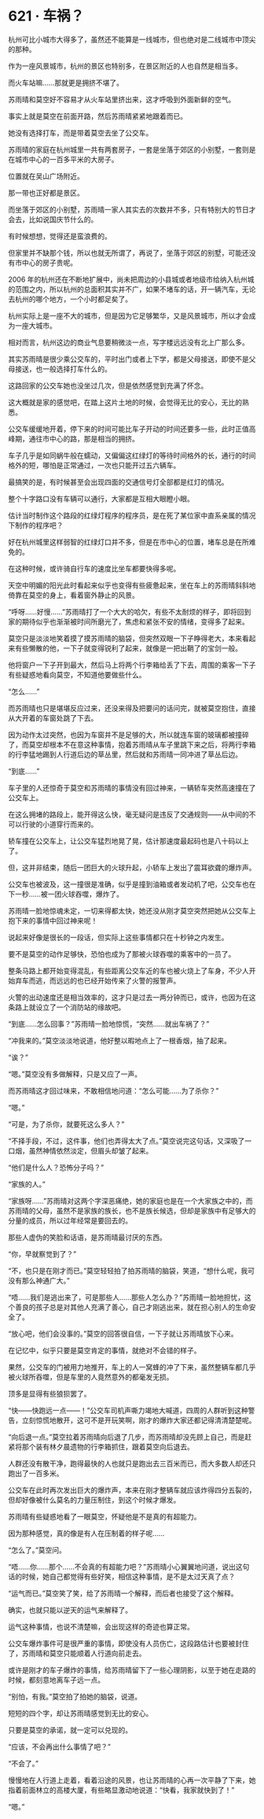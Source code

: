 # 621 · 车祸？

杭州可比小城市大得多了，虽然还不能算是一线城市，但也绝对是二线城市中顶尖的那种。

作为一座风景城市，杭州的景区也特别多，在景区附近的人也自然是相当多。

而火车站嘛……那就更是拥挤不堪了。

苏雨晴和莫空好不容易才从火车站里挤出来，这才呼吸到外面新鲜的空气。

事实上就是莫空在前面开路，然后苏雨晴紧紧地跟着而已。

她没有选择打车，而是带着莫空去坐了公交车。

苏雨晴的家庭在杭州城里一共有两套房子，一套是坐落于郊区的小别墅，一套则是在城市中心的一百多平米的大房子。

位置就在吴山广场附近。

那一带也正好都是景区。

而坐落于郊区的小别墅，苏雨晴一家人其实去的次数并不多，只有特别大的节日才会去，比如说国庆节什么的。

有时候想想，觉得还是蛮浪费的。

但家里并不缺那个钱，所以也就无所谓了，再说了，坐落于郊区的别墅，可能还没有市中心的房子贵呢。

2006 年的杭州还在不断地扩展中，尚未把周边的小县城或者地级市给纳入杭州城的范围之内，所以杭州的总面积其实并不广，如果不堵车的话，开一辆汽车，无论去杭州的哪个地方，一个小时都足矣了。

杭州实际上是一座不大的城市，但是因为它足够繁华，又是风景城市，所以才会成为一座大城市。

相对而言，杭州这边的商业气息要稍微淡一点，写字楼远远没有北上广那么多。

其实苏雨晴是很少乘公交车的，平时出门或者上下学，都是父母接送，即使不是父母接送，也一般选择打车什么的。

这路回家的公交车她也没坐过几次，但是依然感觉到充满了怀念。

这大概就是家的感觉吧，在踏上这片土地的时候，会觉得无比的安心，无比的熟悉。

公交车缓缓地开着，停下来的时间可能比车子开动的时间还要多一些，此时正值高峰期，通往市中心的路，那是相当的拥挤。

车子几乎是如同蜗牛般在蠕动，又偏偏这红绿灯的等待时间格外的长，通行的时间格外的短，哪怕是正常通过，一次也只能开过五六辆车。

最搞笑的是，有时候甚至会出现四面的交通信号灯全部都是红灯的情况。

整个十字路口没有车辆可以通行，大家都是互相大眼瞪小眼。

估计当时制作这个路段的红绿灯程序的程序员，是在死了某位家中直系亲属的情况下制作的程序吧？

好在杭州城里这样弱智的红绿灯口并不多，但是在市中心的位置，堵车总是在所难免的。

在这种时候，或许骑自行车的速度比坐车都要快得多呢。

天空中明媚的阳光此时看起来似乎也变得有些疲惫起来，坐在车上的苏雨晴斜斜地倚靠在莫空的身上，看着窗外静止的风景。

“呼呀……好慢……”苏雨晴打了一个大大的哈欠，有些不太耐烦的样子，即将回到家的期待似乎也渐渐被时间所磨光了，焦虑和紧张不安的情绪，变得多了起来。

莫空只是淡淡地笑着摸了摸苏雨晴的脑袋，但突然双眼一下子睁得老大，本来看起来有些懒散的他，一下子就变得锐利了起来，就像是一把出鞘了的宝剑一般。

他将窗户一下子开到最大，然后马上将两个行李箱给丢了下去，周围的乘客一下子有些疑惑地看向莫空，不知道他要做些什么。

“怎么……”

而苏雨晴也只是堪堪反应过来，还没来得及把要问的话问完，就被莫空抱住，直接从大开着的车窗处跳了下去。

因为动作太过突然，也因为车窗并不是足够的大，所以就连车窗的玻璃都被撞碎了，而莫空却根本不在意这种事情，抱着苏雨晴从车子里跳下来之后，将两行李箱的行李猛地踢到人行道后边的草丛里，然后就和苏雨晴一同冲进了草丛后边。

“到底……”

车子里的人还惊奇于莫空和苏雨晴的事情没有回过神来，一辆轿车突然高速撞在了公交车上。

在这么拥堵的路段上，能开得这么快，毫无疑问是违反了交通规则——从中间的不可以行驶的小道穿行而来的。

轿车撞在公交车上，让公交车猛烈地晃了晃，估计那速度最起码也是八十码以上了。

但，这并非结束，随后一团巨大的火球升起，小轿车上发出了震耳欲聋的爆炸声。

公交车也被波及，这一撞很是准确，似乎是撞到油箱或者发动机了吧，公交车也在下一秒……被一团火球吞噬，爆炸了。

苏雨晴一脸地惊魂未定，一切来得都太快，她还没从刚才莫空突然把她从公交车上抱下来的事情中回过神来呢！

说起来好像是很长的一段话，但实际上这些事情都只在十秒钟之内发生。

要不是莫空的动作足够快，恐怕也成为了那被火球吞噬的乘客中的一员了。

整条马路上都开始变得混乱，有些距离公交车近的车也被火烧上了车身，不少人开始弃车而逃，而远远的也已经开始传来了火警的报警声。

火警的出动速度还是相当效率的，这才只是过去一两分钟而已，或许，也因为在这条路上就设立了一个消防站的缘故吧。

“到底……怎么回事？”苏雨晴一脸地惊慌，“突然……就出车祸了？”

“冲我来的。”莫空淡淡地说道，他好整以暇地点上了一根香烟，抽了起来。

“诶？”

“嗯。”莫空没有多做解释，只是又应了一声。

而苏雨晴这才回过味来，不敢相信地问道：“怎么可能……为了杀你？”

“嗯。”

“可是，为了杀你，就要死这么多人？”

“不择手段，不过，这件事，他们也弄得太大了点。”莫空说完这句话，又深吸了一口烟，虽然神情依然淡定，但眉头却皱了起来。

“他们是什么人？恐怖分子吗？”

“家族的人。”

“家族呀……”苏雨晴对这两个字深恶痛绝，她的家庭也是在一个大家族之中的，而苏雨晴的父母，虽然不是家族的族长，也不是族长候选，但却是家族中有足够大的分量的成员，所以过年经常是要回去的。

那些人虚伪的笑脸和话语，是苏雨晴最讨厌的东西。

“你，早就察觉到了？”

“不，也只是在刚才而已。”莫空轻轻拍了拍苏雨晴的脑袋，笑道，“想什么呢，我可没有那么神通广大。”

“唔……我们是逃出来了，可是那些人……那些人怎么办？”苏雨晴一脸地担忧，这个善良的孩子总是对其他人充满了善心，自己才刚逃出来，就在担心别人的生命安全了。

“放心吧，他们会没事的。”莫空的回答很自信，一下子就让苏雨晴放下心来。

在记忆中，似乎只要是莫空肯定的事情，就绝对不会错的样子。

果然，公交车的门被用力地推开，车上的人一窝蜂的冲了下来，虽然整辆车都几乎被火球所吞噬，但是车里的人竟然意外的都毫发无损。

顶多是显得有些狼狈罢了。

“快——快跑远一点——！”公交车司机声嘶力竭地大喊道，四周的人群听到这种警告，立刻惊慌地散开，这可不是开玩笑啊，刚才的爆炸大家还都记得清清楚楚呢。

“向后退一点。”莫空拉着苏雨晴向后退了几步，而苏雨晴却没先顾上自己，而是赶紧将那个装有林夕晨遗物的行李箱抓住，跟着莫空向后退去。

人群还没有散干净，跑得最快的人也就只是跑出去三百米而已，而大多数人却还只跑出了一百多米。

公交车在此时再次发出巨大的爆炸声，本来在刚才整辆车就应该炸得四分五裂的，但却好像被什么莫名的力量压制住，到这个时候才爆发。

苏雨晴有些疑惑地看了一眼莫空，怀疑他是不是真的有超能力。

因为那种感觉，真的像是有人在压制着的样子呢……

“怎么了。”莫空问。

“唔……你……那个……不会真的有超能力吧？”苏雨晴小心翼翼地问道，说出这句话的时候，她自己都觉得有些好笑，相信这种事情，是不是太过天真了点？

“运气而已。”莫空笑了笑，给了苏雨晴一个解释，而后者也接受了这个解释。

确实，也就只能以逆天的运气来解释了。

运气这种事情，也说不清楚嘛，会出现这样的奇迹也算正常。

公交车爆炸事件可是很严重的事情，即使没有人员伤亡，这段路估计也要被封住了，苏雨晴和莫空只能顺着人行道向前走去。

或许是刚才的车子爆炸的事情，给苏雨晴留下了一些心理阴影，以至于她在走路的时候，都刻意地离车子远一点。

“别怕，有我。”莫空拍了拍她的脑袋，说道。

短短的四个字，却让苏雨晴感觉到无比的安心。

只要是莫空的承诺，就一定可以兑现的。

“应该，不会再出什么事情了吧？”

“不会了。”

慢慢地在人行道上走着，看着沿途的风景，也让苏雨晴的心再一次平静了下来，她指着前面林立的高楼大厦，有些略显激动地说道：“快看，我家就快到了！”

“嗯。”
